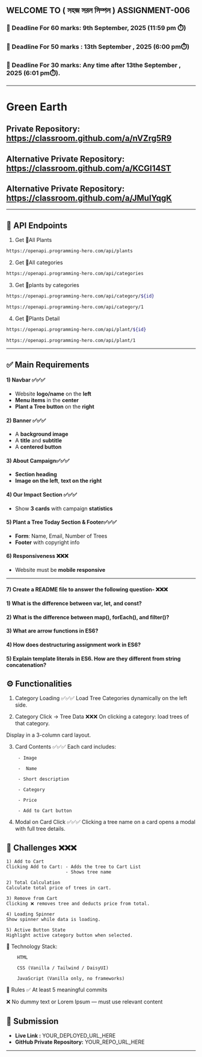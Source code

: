 ## WELCOME TO ( সহজ সরল সিম্পল ) ASSIGNMENT-006

### 📅 Deadline For 60 marks: 9th September, 2025 (11:59 pm ⏱️)

### 📅 Deadline For 50 marks : 13th September , 2025 (6:00 pm⏱️)

### 📅 Deadline For 30 marks: Any time after 13the September , 2025 (6:01 pm⏱️).

---
# Green Earth


## Private Repository: https://classroom.github.com/a/nVZrg5R9 

## Alternative Private Repository: https://classroom.github.com/a/KCGI14ST 

## Alternative Private Repository: https://classroom.github.com/a/JMuIYqgK 


---
🌴 API Endpoints
---
1. Get 🌴All Plants
```bash
https://openapi.programming-hero.com/api/plants
```

2. Get 🌴All categories <br/>
```bash
https://openapi.programming-hero.com/api/categories
```


3. Get 🌴plants by categories <br/>
```bash
https://openapi.programming-hero.com/api/category/${id}
```

```bash
https://openapi.programming-hero.com/api/category/1
```

4. Get 🌴Plants Detail <br/>

```bash
https://openapi.programming-hero.com/api/plant/${id}
```

```bash
https://openapi.programming-hero.com/api/plant/1
```
---




## ✅ Main Requirements 

#### 1) Navbar ✅✅✅

- Website **logo/name** on the **left**  
- **Menu items** in the **center** 
- **Plant a Tree button** on the **right** 

#### 2) Banner ✅✅✅
- A **background image**  
- A **title** and **subtitle**  
- A **centered button**  

#### 3) About Campaign✅✅✅
- **Section heading**  
- **Image on the left**, **text on the right**  

#### 4) Our Impact Section ✅✅✅
- Show **3 cards** with campaign **statistics**  

#### 5) Plant a Tree Today Section & Footer✅✅✅
- **Form**: Name, Email, Number of Trees  
- **Footer** with copyright info 

#### 6) Responsiveness ❌❌❌
- Website must be **mobile responsive**  

---
#### 7) Create a README file to answer the following question- ❌❌❌


#### 1) What is the difference between var, let, and const?

#### 2) What is the difference between map(), forEach(), and filter()? 

#### 3) What are arrow functions in ES6?

#### 4) How does destructuring assignment work in ES6?

#### 5) Explain template literals in ES6. How are they different from string concatenation?

## ⚙️ Functionalities 

1) Category Loading ✅✅✅
Load Tree Categories dynamically on the left side.

2) Category Click → Tree Data ❌❌❌
On clicking a category: load trees of that category.

Display in a 3-column card layout.

3) Card Contents ✅✅✅
 Each card includes:

        - Image

        -  Name

        - Short description

        - Category

        - Price

        - Add to Cart button

4) Modal on Card Click ✅✅✅
Clicking a tree name on a card opens a modal with full tree details.


##  🧪 Challenges ❌❌❌


    1) Add to Cart 
    Clicking Add to Cart: - Adds the tree to Cart List
                          - Shows tree name 

    2) Total Calculation 
    Calculate total price of trees in cart.

    3) Remove from Cart 
    Clicking ❌ removes tree and deducts price from total.

    4) Loading Spinner
    Show spinner while data is loading.

    5) Active Button State 
    Highlight active category button when selected.



🧰 Technology Stack:
        
        HTML

        CSS (Vanilla / Tailwind / DaisyUI)

        JavaScript (Vanilla only, no frameworks)

📌 Rules
✅ At least 5 meaningful commits

❌ No dummy text or Lorem Ipsum — must use relevant content





## 🔗 Submission
- **Live Link :** YOUR_DEPLOYED_URL_HERE  
- **GitHub Private Repository:** YOUR_REPO_URL_HERE  

---